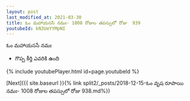 ```yaml
---
layout: post
last_modified_at: 2021-03-30
title: ఓం మహాయససే నమః- 1008 రోజుల తపస్సులో రోజు  939
youtubeId: kN3UeYYMpNI
---
```

 
 
 ఓం మహాయససే నమః  
 
 -  గొప్ప కీర్తి ఎవరికి ఉంది 
 
  
 
  
 
 
 
 
 
 


{% include youtubePlayer.html id=page.youtubeId %}
 
[Next]({{ site.baseurl }}{% link  split2/_posts/2018-12-15-ఓం వృష రూపాయి నమః- 1008 రోజుల తపస్సులో రోజు  938.md%})
 

